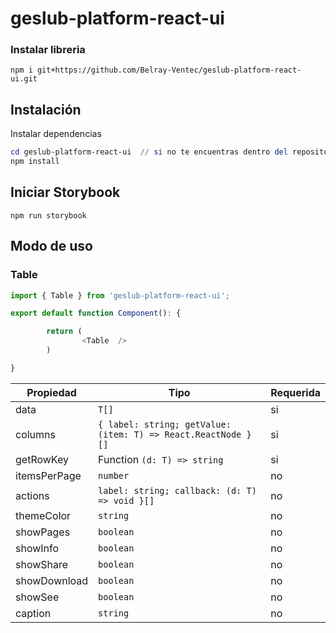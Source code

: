 # geslub-platform-react-ui

### Instalar libreria

```terminal
npm i git+https://github.com/Belray-Ventec/geslub-platform-react-ui.git
```


## Instalación

Instalar dependencias

```powershell
cd geslub-platform-react-ui  // si no te encuentras dentro del repositorio
npm install
```

## Iniciar Storybook

```
npm run storybook
```

## Modo de uso

### Table

```Javascript
import { Table } from 'geslub-platform-react-ui';

export default function Component(): {

		return (
				<Table  />
		)

}
```

| Propiedad    | Tipo                                                                             | Requerida |
| ------------ | -------------------------------------------------------------------------------- | --------- |
| data	       | `T[]`                                                                            | si        |
| columns      | `{ label: string; getValue: (item: T) => React.ReactNode }[]`                    | si        |
| getRowKey    | Function `(d: T) => string`                                                      | si        |
| itemsPerPage | `number`                                                                         | no        |
| actions      | `label: string; callback: (d: T) => void }[]`                                    | no        |
| themeColor   | `string`                                                                         | no        |
| showPages    | `boolean`                                                                        | no        |
| showInfo     | `boolean`                                                                        | no        |
| showShare    | `boolean`                                                                        | no        |
| showDownload | `boolean`                                                                        | no        |
| showSee      | `boolean`                                                                        | no        |
| caption      | `string`                                                                         | no        |
